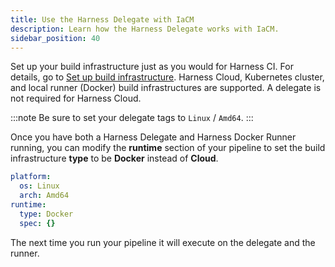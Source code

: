 ```yaml
---
title: Use the Harness Delegate with IaCM
description: Learn how the Harness Delegate works with IaCM.
sidebar_position: 40
---
```


Set up your build infrastructure just as you would for Harness CI. For details, go to [Set up build infrastructure](https://developer.harness.io/docs/category/set-up-build-infrastructure). Harness Cloud, Kubernetes cluster, and local runner (Docker) build infrastructures are supported. A delegate is not required for Harness Cloud.

:::note
Be sure to set your delegate tags to `Linux` / `Amd64`.
:::

Once you have both a Harness Delegate and Harness Docker Runner running, you can modify the **runtime** section of your pipeline to set the build infrastructure **type** to be **Docker** instead of **Cloud**.

```yaml
platform:
  os: Linux
  arch: Amd64
runtime:
  type: Docker
  spec: {}
```

The next time you run your pipeline it will execute on the delegate and the runner.
